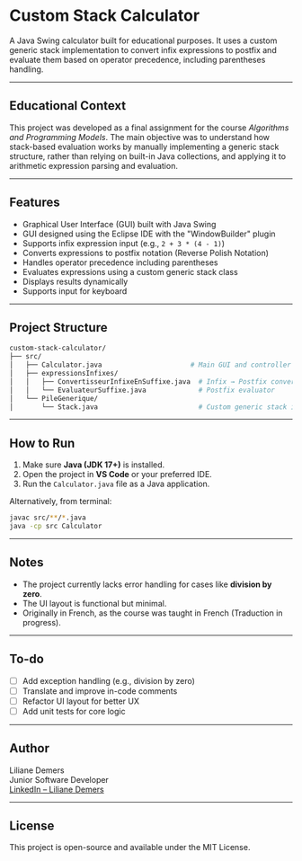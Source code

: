 # Custom Stack Calculator

A Java Swing calculator built for educational purposes. It uses a custom generic stack implementation to convert infix expressions to postfix and evaluate them based on operator precedence, including parentheses handling.

---

## Educational Context

This project was developed as a final assignment for the course *Algorithms and Programming Models*. The main objective was to understand how stack-based evaluation works by manually implementing a generic stack structure, rather than relying on built-in Java collections, and applying it to arithmetic expression parsing and evaluation.

---

## Features

- Graphical User Interface (GUI) built with Java Swing
- GUI designed using the Eclipse IDE with the "WindowBuilder" plugin
- Supports infix expression input (e.g., `2 + 3 * (4 - 1)`)
- Converts expressions to postfix notation (Reverse Polish Notation)
- Handles operator precedence including parentheses
- Evaluates expressions using a custom generic stack class
- Displays results dynamically
- Supports input for keyboard

---

## Project Structure

```bash
custom-stack-calculator/
├── src/
│   ├── Calculator.java                      # Main GUI and controller logic
│   ├── expressionsInfixes/
│   │   ├── ConvertisseurInfixeEnSuffixe.java  # Infix → Postfix converter
│   │   └── EvaluateurSuffixe.java             # Postfix evaluator
│   └── PileGenerique/
│       └── Stack.java                         # Custom generic stack implementation
```

---

## How to Run

1. Make sure **Java (JDK 17+)** is installed.
2. Open the project in **VS Code** or your preferred IDE.
3. Run the `Calculator.java` file as a Java application.

Alternatively, from terminal:

```bash
javac src/**/*.java
java -cp src Calculator
```

---

## Notes

- The project currently lacks error handling for cases like **division by zero**.
- The UI layout is functional but minimal.
- Originally in French, as the course was taught in French (Traduction in progress).

---

## To-do

- [ ] Add exception handling (e.g., division by zero)
- [ ] Translate and improve in-code comments
- [ ] Refactor UI layout for better UX
- [ ] Add unit tests for core logic

---

## Author

Liliane Demers  
Junior Software Developer  
[LinkedIn – Liliane Demers](https://www.linkedin.com/in/lilianedemers)

---

## License

This project is open-source and available under the MIT License.
